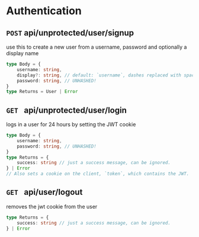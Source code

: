 # Authentication
## `POST` api/unprotected/user/signup
use this to create a new user from a username, password and optionally a display name
```ts
type Body = {
    username: string,
    display?: string, // default: `username`, dashes replaced with spaces and put in title case
    password: string, // UNHASHED!
}
type Returns = User | Error
```

## `GET ` api/unprotected/user/login
logs in a user for 24 hours by setting the JWT cookie
```ts
type Body = {
    username: string,
    password: string, // UNHASHED!
}
type Returns = {
    success: string // just a success message, can be ignored.
} | Error
// Also sets a cookie on the client, `token`, which contains the JWT.
```

## `GET ` api/user/logout
removes the jwt cookie from the user
```ts
type Returns = {
    success: string // just a success message, can be ignored.
} | Error
```
```